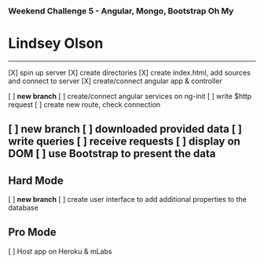### Weekend Challenge 5 - Angular, Mongo, Bootstrap Oh My
# Lindsey Olson
---
[X] spin up server
[X] create directories
[X] create index.html, add sources and connect to server
[X] create/connect angular app & controller

[ ] **new branch**
[ ] create/connect angular services on ng-init
[ ] write $http request
[ ] create new route, check connection

[ ] **new branch**
[ ] downloaded provided data
[ ] write queries
[ ] receive requests
[ ] display on DOM
[ ] use Bootstrap to present the data
---
## Hard Mode
[ ] **new branch**
[ ] create user interface to add additional properties to the database

## Pro Mode
[ ] Host app on Heroku & mLabs
